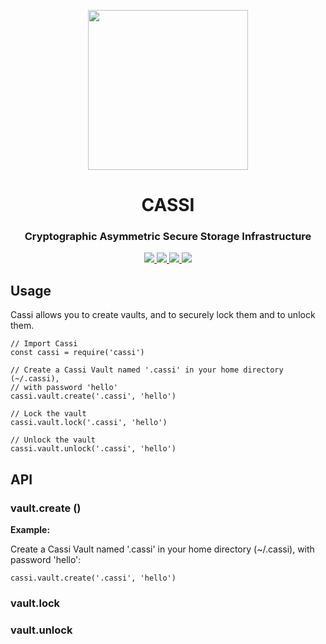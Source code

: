 <p align="center">
<img src="https://raw.githubusercontent.com/idancali/cassi/master/logo.png" width="256px">
</p>

<h1 align="center"> CASSI </h1>
<h3 align="center"> Cryptographic Asymmetric Secure Storage Infrastructure </h3>

<p align="center">
    <a href="https://www.npmjs.com/package/cassi"> <img src="https://img.shields.io/npm/v/cassi.svg"> </a>
    <a href="https://circleci.com/gh/idancali/cassi"> <img src="https://circleci.com/gh/idancali/cassi.svg?style=svg"> </a>
    <a href="https://codeclimate.com/github/idancali/cassi"> <img src="https://codeclimate.com/github/idancali/cassi/badges/coverage.svg"> </a>
    <a href="http://standardjs.com"><img src="https://img.shields.io/badge/code%20style-standard-brightgreen.svg"></a>
</p>

## Usage
Cassi allows you to create vaults, and to securely lock them and to unlock them.

```
// Import Cassi
const cassi = require('cassi')

// Create a Cassi Vault named '.cassi' in your home directory (~/.cassi),
// with password 'hello'
cassi.vault.create('.cassi', 'hello')

// Lock the vault
cassi.vault.lock('.cassi', 'hello')

// Unlock the vault
cassi.vault.unlock('.cassi', 'hello')
```

## API

### vault.create ()

**Example:**

Create a Cassi Vault named '.cassi' in your home directory (~/.cassi),
with password 'hello':

```
cassi.vault.create('.cassi', 'hello')
```

### vault.lock

### vault.unlock
